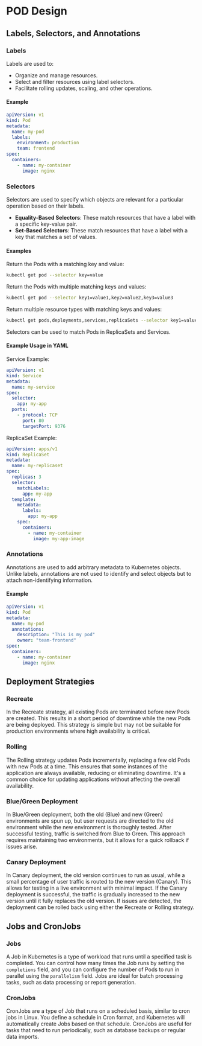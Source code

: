 # POD Design

## Labels, Selectors, and Annotations

### Labels

Labels are used to:

- Organize and manage resources.
- Select and filter resources using label selectors.
- Facilitate rolling updates, scaling, and other operations.

#### Example

```yaml
apiVersion: v1
kind: Pod
metadata:
  name: my-pod
  labels:
    environment: production
    team: frontend
spec:
  containers:
    - name: my-container
      image: nginx
```

### Selectors

Selectors are used to specify which objects are relevant for a particular operation based on their labels.

- **Equality-Based Selectors**: These match resources that have a label with a specific key-value pair.
- **Set-Based Selectors**: These match resources that have a label with a key that matches a set of values.

#### Examples

Return the Pods with a matching key and value:

```bash
kubectl get pod --selector key=value
```

Return the Pods with multiple matching keys and values:

```bash
kubectl get pod --selector key1=value1,key2=value2,key3=value3
```

Return multiple resource types with matching keys and values:

```bash
kubectl get pods,deployments,services,replicaSets --selector key1=value1,key2=value2,key3=value3
```

Selectors can be used to match Pods in ReplicaSets and Services.

#### Example Usage in YAML

Service Example:

```yaml
apiVersion: v1
kind: Service
metadata:
  name: my-service
spec:
  selector:
    app: my-app
  ports:
    - protocol: TCP
      port: 80
      targetPort: 9376
```

ReplicaSet Example:

```yaml
apiVersion: apps/v1
kind: ReplicaSet
metadata:
  name: my-replicaset
spec:
  replicas: 3
  selector:
    matchLabels:
      app: my-app
  template:
    metadata:
      labels:
        app: my-app
    spec:
      containers:
        - name: my-container
          image: my-app-image
```

### Annotations

Annotations are used to add arbitrary metadata to Kubernetes objects. Unlike labels, annotations are not used to identify and select objects but to attach non-identifying information.

#### Example

```yaml
apiVersion: v1
kind: Pod
metadata:
  name: my-pod
  annotations:
    description: "This is my pod"
    owner: "team-frontend"
spec:
  containers:
    - name: my-container
      image: nginx
```

## Deployment Strategies

### Recreate

In the Recreate strategy, all existing Pods are terminated before new Pods are created. This results in a short period of downtime while the new Pods are being deployed. This strategy is simple but may not be suitable for production environments where high availability is critical.

### Rolling

The Rolling strategy updates Pods incrementally, replacing a few old Pods with new Pods at a time. This ensures that some instances of the application are always available, reducing or eliminating downtime. It's a common choice for updating applications without affecting the overall availability.

### Blue/Green Deployment

In Blue/Green deployment, both the old (Blue) and new (Green) environments are spun up, but user requests are directed to the old environment while the new environment is thoroughly tested. After successful testing, traffic is switched from Blue to Green. This approach requires maintaining two environments, but it allows for a quick rollback if issues arise.

### Canary Deployment

In Canary deployment, the old version continues to run as usual, while a small percentage of user traffic is routed to the new version (Canary). This allows for testing in a live environment with minimal impact. If the Canary deployment is successful, the traffic is gradually increased to the new version until it fully replaces the old version. If issues are detected, the deployment can be rolled back using either the Recreate or Rolling strategy.

## Jobs and CronJobs

### Jobs

A Job in Kubernetes is a type of workload that runs until a specified task is completed. You can control how many times the Job runs by setting the `completions` field, and you can configure the number of Pods to run in parallel using the `parallelism` field. Jobs are ideal for batch processing tasks, such as data processing or report generation.

### CronJobs

CronJobs are a type of Job that runs on a scheduled basis, similar to cron jobs in Linux. You define a schedule in Cron format, and Kubernetes will automatically create Jobs based on that schedule. CronJobs are useful for tasks that need to run periodically, such as database backups or regular data imports.
